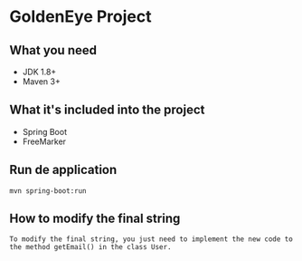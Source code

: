 # GoldenEye Project

## What you need

-   JDK 1.8+
-   Maven 3+

## What it's included into the project

- Spring Boot
- FreeMarker

## Run de application

    mvn spring-boot:run

## How to modify the final string

    To modify the final string, you just need to implement the new code to the method getEmail() in the class User.
